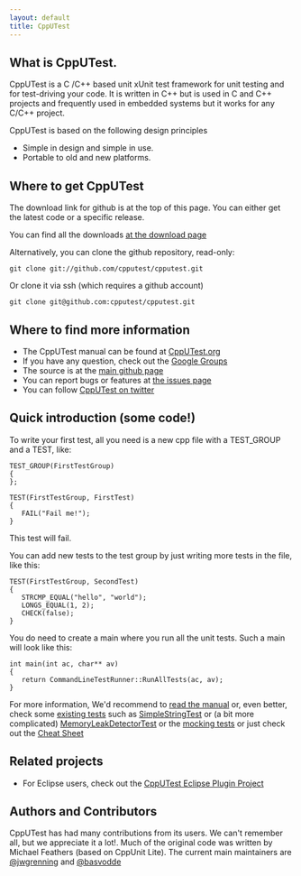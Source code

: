 ```yaml
---
layout: default
title: CppUTest
---
```


## What is CppUTest.

CppUTest is a C /C++ based unit xUnit test framework for unit testing and for test-driving your code. It is written in C++ but is used in C and C++ projects and frequently used in embedded systems but it works for any C/C++ project.

CppUTest is based on the following design principles

* Simple in design and simple in use.
* Portable to old and new platforms.

## Where to get CppUTest

The download link for github is at the top of this page. You can either get the latest code or a specific release.

You can find all the downloads [at the download page](https://github.com/cpputest/cpputest/downloads)

Alternatively, you can clone the github repository, read-only:

    git clone git://github.com/cpputest/cpputest.git

Or clone it via ssh (which requires a github account)

    git clone git@github.com:cpputest/cpputest.git

## Where to find more information

* The CppUTest manual can be found at [CppUTest.org](http://www.cpputest.org/)
* If you have any question, check out the [Google Groups](https://groups.google.com/forum/?fromgroups#!forum/cpputest)
* The source is at the [main github page](https://github.com/cpputest/cpputest)
* You can report bugs or features at [the issues page](https://github.com/cpputest/cpputest/issues)
* You can follow [CppUTest on twitter](https://twitter.com/CppUTest)

## Quick introduction (some code!)

To write your first test, all you need is a new cpp file with a TEST_GROUP and a TEST, like:

    TEST_GROUP(FirstTestGroup)
    {
    };

    TEST(FirstTestGroup, FirstTest)
    {
       FAIL("Fail me!");
    }

This test will fail.

You can add new tests to the test group by just writing more tests in the file, like this:

    TEST(FirstTestGroup, SecondTest)
    {
       STRCMP_EQUAL("hello", "world");
       LONGS_EQUAL(1, 2);
       CHECK(false);
    }

You do need to create a main where you run all the unit tests. Such a main will look like this:

    int main(int ac, char** av)
    {
       return CommandLineTestRunner::RunAllTests(ac, av);
    }

For more information, We'd recommend to [read the manual](http://www.cpputest.org) or, even better, check some [existing tests](https://github.com/cpputest/cpputest/tree/master/tests) such as [SimpleStringTest](https://github.com/cpputest/cpputest/blob/master/tests/SimpleStringTest.cpp) or (a bit more complicated) [MemoryLeakDetectorTest](https://github.com/cpputest/cpputest/blob/master/tests/MemoryLeakDetectorTest.cpp) or the [mocking tests](https://github.com/cpputest/cpputest/blob/master/tests/CppUTestExt/TestMockSupport.cpp) or just check out the [Cheat Sheet](https://github.com/cpputest/cpputest/blob/master/tests/CheatSheetTest.cpp)

## Related projects

* For Eclipse users, check out the [CppUTest Eclipse Plugin Project](https://github.com/cpputest/CppUTestEclipsePlugin)

## Authors and Contributors

CppUTest has had many contributions from its users. We can't remember all, but we appreciate it a lot!. Much of the original code was written by Michael Feathers (based on CppUnit Lite). The current main maintainers are [@jwgrenning](https://github.com/jwgrenning) and [@basvodde](https://github.com/basvodde)
